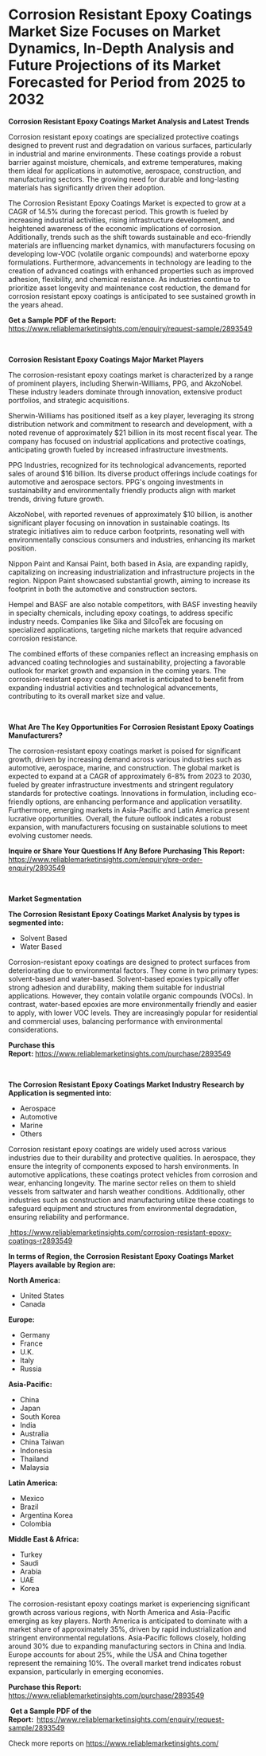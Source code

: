 <p><h1>Corrosion Resistant Epoxy Coatings Market Size Focuses on Market Dynamics, In-Depth Analysis and Future Projections of its Market Forecasted for Period from 2025 to 2032</h1></p><p><strong>Corrosion Resistant Epoxy Coatings Market Analysis and Latest Trends</strong></p>
<p><p>Corrosion resistant epoxy coatings are specialized protective coatings designed to prevent rust and degradation on various surfaces, particularly in industrial and marine environments. These coatings provide a robust barrier against moisture, chemicals, and extreme temperatures, making them ideal for applications in automotive, aerospace, construction, and manufacturing sectors. The growing need for durable and long-lasting materials has significantly driven their adoption.</p><p>The Corrosion Resistant Epoxy Coatings Market is expected to grow at a CAGR of 14.5% during the forecast period. This growth is fueled by increasing industrial activities, rising infrastructure development, and heightened awareness of the economic implications of corrosion. Additionally, trends such as the shift towards sustainable and eco-friendly materials are influencing market dynamics, with manufacturers focusing on developing low-VOC (volatile organic compounds) and waterborne epoxy formulations. Furthermore, advancements in technology are leading to the creation of advanced coatings with enhanced properties such as improved adhesion, flexibility, and chemical resistance. As industries continue to prioritize asset longevity and maintenance cost reduction, the demand for corrosion resistant epoxy coatings is anticipated to see sustained growth in the years ahead.</p></p>
<p><strong>Get a Sample PDF of the Report:&nbsp;</strong> <a href="https://www.reliablemarketinsights.com/enquiry/request-sample/2893549?utm_campaign=2951&utm_medium=2&utm_source=Github&utm_content=ia&utm_term=15032025&utm_id=corrosion-resistant-epoxy-coatings">https://www.reliablemarketinsights.com/enquiry/request-sample/2893549</a></p>
<p>&nbsp;</p>
<p><strong>Corrosion Resistant Epoxy Coatings Major Market Players</strong></p>
<p><p>The corrosion-resistant epoxy coatings market is characterized by a range of prominent players, including Sherwin-Williams, PPG, and AkzoNobel. These industry leaders dominate through innovation, extensive product portfolios, and strategic acquisitions. </p><p>Sherwin-Williams has positioned itself as a key player, leveraging its strong distribution network and commitment to research and development, with a noted revenue of approximately $21 billion in its most recent fiscal year. The company has focused on industrial applications and protective coatings, anticipating growth fueled by increased infrastructure investments.</p><p>PPG Industries, recognized for its technological advancements, reported sales of around $16 billion. Its diverse product offerings include coatings for automotive and aerospace sectors. PPG's ongoing investments in sustainability and environmentally friendly products align with market trends, driving future growth.</p><p>AkzoNobel, with reported revenues of approximately $10 billion, is another significant player focusing on innovation in sustainable coatings. Its strategic initiatives aim to reduce carbon footprints, resonating well with environmentally conscious consumers and industries, enhancing its market position.</p><p>Nippon Paint and Kansai Paint, both based in Asia, are expanding rapidly, capitalizing on increasing industrialization and infrastructure projects in the region. Nippon Paint showcased substantial growth, aiming to increase its footprint in both the automotive and construction sectors.</p><p>Hempel and BASF are also notable competitors, with BASF investing heavily in specialty chemicals, including epoxy coatings, to address specific industry needs. Companies like Sika and SilcoTek are focusing on specialized applications, targeting niche markets that require advanced corrosion resistance.</p><p>The combined efforts of these companies reflect an increasing emphasis on advanced coating technologies and sustainability, projecting a favorable outlook for market growth and expansion in the coming years. The corrosion-resistant epoxy coatings market is anticipated to benefit from expanding industrial activities and technological advancements, contributing to its overall market size and value.</p></p>
<p>&nbsp;</p>
<p><strong>What Are The Key Opportunities For Corrosion Resistant Epoxy Coatings Manufacturers?</strong></p>
<p><p>The corrosion-resistant epoxy coatings market is poised for significant growth, driven by increasing demand across various industries such as automotive, aerospace, marine, and construction. The global market is expected to expand at a CAGR of approximately 6-8% from 2023 to 2030, fueled by greater infrastructure investments and stringent regulatory standards for protective coatings. Innovations in formulation, including eco-friendly options, are enhancing performance and application versatility. Furthermore, emerging markets in Asia-Pacific and Latin America present lucrative opportunities. Overall, the future outlook indicates a robust expansion, with manufacturers focusing on sustainable solutions to meet evolving customer needs.</p></p>
<p><strong>Inquire or Share Your Questions If Any Before Purchasing This Report:</strong> <a href="https://www.reliablemarketinsights.com/enquiry/pre-order-enquiry/2893549?utm_campaign=2951&utm_medium=2&utm_source=Github&utm_content=ia&utm_term=15032025&utm_id=corrosion-resistant-epoxy-coatings">https://www.reliablemarketinsights.com/enquiry/pre-order-enquiry/2893549</a></p>
<p>&nbsp;</p>
<p><strong>Market Segmentation</strong></p>
<p><strong>The Corrosion Resistant Epoxy Coatings Market Analysis by types is segmented into:</strong></p>
<p><ul><li>Solvent Based</li><li>Water Based</li></ul></p>
<p><p>Corrosion-resistant epoxy coatings are designed to protect surfaces from deteriorating due to environmental factors. They come in two primary types: solvent-based and water-based. Solvent-based epoxies typically offer strong adhesion and durability, making them suitable for industrial applications. However, they contain volatile organic compounds (VOCs). In contrast, water-based epoxies are more environmentally friendly and easier to apply, with lower VOC levels. They are increasingly popular for residential and commercial uses, balancing performance with environmental considerations.</p></p>
<p><strong>Purchase this Report:&nbsp;</strong><a href="https://www.reliablemarketinsights.com/purchase/2893549?utm_campaign=2951&utm_medium=2&utm_source=Github&utm_content=ia&utm_term=15032025&utm_id=corrosion-resistant-epoxy-coatings">https://www.reliablemarketinsights.com/purchase/2893549</a></p>
<p>&nbsp;</p>
<p><strong>The Corrosion Resistant Epoxy Coatings Market Industry Research by Application is segmented into:</strong></p>
<p><ul><li>Aerospace</li><li>Automotive</li><li>Marine</li><li>Others</li></ul></p>
<p><p>Corrosion resistant epoxy coatings are widely used across various industries due to their durability and protective qualities. In aerospace, they ensure the integrity of components exposed to harsh environments. In automotive applications, these coatings protect vehicles from corrosion and wear, enhancing longevity. The marine sector relies on them to shield vessels from saltwater and harsh weather conditions. Additionally, other industries such as construction and manufacturing utilize these coatings to safeguard equipment and structures from environmental degradation, ensuring reliability and performance.</p></p>
<p><a href="https://www.reliablemarketinsights.com/corrosion-resistant-epoxy-coatings-r2893549?utm_campaign=2951&utm_medium=2&utm_source=Github&utm_content=ia&utm_term=15032025&utm_id=corrosion-resistant-epoxy-coatings">&nbsp;https://www.reliablemarketinsights.com/corrosion-resistant-epoxy-coatings-r2893549</a></p>
<p><strong>In terms of Region, the Corrosion Resistant Epoxy Coatings Market Players available by Region are:</strong></p>
<p>
    <p> <strong> North America: </strong>
        <ul>
            <li>United States</li>
            <li>Canada</li>
        </ul>
        </p> 
    <p> <strong> Europe: </strong>
        <ul>
            <li>Germany</li>
            <li>France</li>
            <li>U.K.</li>
            <li>Italy</li>
            <li>Russia</li>
        </ul>
        </p> 
    <p> <strong> Asia-Pacific: </strong>
        <ul>
            <li>China</li>
            <li>Japan</li>
            <li>South Korea</li>
            <li>India</li>
            <li>Australia</li>
            <li>China Taiwan</li>
            <li>Indonesia</li>
            <li>Thailand</li>
            <li>Malaysia</li>
        </ul>
        </p> 
    <p> <strong> Latin America: </strong>
        <ul>
            <li>Mexico</li>
            <li>Brazil</li>
            <li>Argentina Korea</li>
            <li>Colombia</li>
        </ul>
        </p> 
    <p> <strong> Middle East & Africa: </strong>
        <ul>
            <li>Turkey</li>
            <li>Saudi</li>
            <li>Arabia</li>
            <li>UAE</li>
            <li>Korea</li>
        </ul>
    </p>
    </p>
<p><p>The corrosion-resistant epoxy coatings market is experiencing significant growth across various regions, with North America and Asia-Pacific emerging as key players. North America is anticipated to dominate with a market share of approximately 35%, driven by rapid industrialization and stringent environmental regulations. Asia-Pacific follows closely, holding around 30% due to expanding manufacturing sectors in China and India. Europe accounts for about 25%, while the USA and China together represent the remaining 10%. The overall market trend indicates robust expansion, particularly in emerging economies.</p></p>
<p><strong>Purchase this Report: </strong><a href="https://www.reliablemarketinsights.com/purchase/2893549?utm_campaign=2951&utm_medium=2&utm_source=Github&utm_content=ia&utm_term=15032025&utm_id=corrosion-resistant-epoxy-coatings">https://www.reliablemarketinsights.com/purchase/2893549</a></p>
<p>&nbsp;<strong>Get a Sample PDF of the Report:&nbsp;&nbsp;</strong><a href="https://www.reliablemarketinsights.com/enquiry/request-sample/2893549?utm_campaign=2951&utm_medium=2&utm_source=Github&utm_content=ia&utm_term=15032025&utm_id=corrosion-resistant-epoxy-coatings">https://www.reliablemarketinsights.com/enquiry/request-sample/2893549</a></p>
<p><strong></strong></p>
<p>Check more reports on <a href="https://www.reliablemarketinsights.com/?utm_campaign=2951&utm_medium=2&utm_source=Github&utm_content=ia&utm_term=15032025&utm_id=corrosion-resistant-epoxy-coatings">https://www.reliablemarketinsights.com/</a></p>